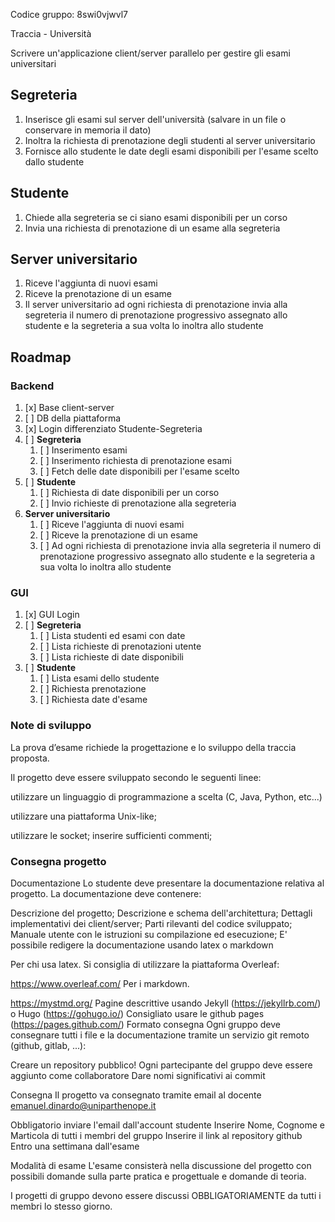 Codice gruppo: 8swi0vjwvl7

Traccia - Università

Scrivere un'applicazione client/server parallelo per gestire gli esami universitari


## Segreteria
1. Inserisce gli esami sul server dell'università (salvare in un file o conservare in memoria il dato)
2. Inoltra la richiesta di prenotazione degli studenti al server universitario
3. Fornisce allo studente le date degli esami disponibili per l'esame scelto dallo studente

## Studente
1. Chiede alla segreteria se ci siano esami disponibili per un corso
2. Invia una richiesta di prenotazione di un esame alla segreteria 

## Server universitario
1. Riceve l'aggiunta di nuovi esami
2. Riceve la prenotazione di un esame
3. Il server universitario ad ogni richiesta di prenotazione invia alla segreteria il numero di prenotazione progressivo assegnato allo studente e la segreteria a sua volta lo inoltra allo studente

## Roadmap
### Backend
1. [x] Base client-server
2. [ ] DB della piattaforma 
3. [x] Login differenziato Studente-Segreteria
4. [ ] **Segreteria**
   1. [ ] Inserimento esami
   2. [ ] Inserimento richiesta di prenotazione esami
   3. [ ] Fetch delle date disponibili per l'esame scelto
5. [ ] **Studente**
   1. [ ] Richiesta di date disponibili per un corso
   2. [ ] Invio richieste di prenotazione alla segreteria
6. **Server universitario**
   1. [ ] Riceve l'aggiunta di nuovi esami
   2. [ ] Riceve la prenotazione di un esame
   3. [ ] Ad ogni richiesta di prenotazione invia alla segreteria il numero di prenotazione progressivo assegnato allo studente e la segreteria a sua volta lo inoltra allo studente

### GUI
1. [x] GUI Login
2. [ ] **Segreteria**
   1. [ ] Lista studenti ed esami con date
   2. [ ] Lista richieste di prenotazioni utente
   3. [ ] Lista richieste di date disponibili
3. [ ] **Studente**
   1. [ ] Lista esami dello studente
   2. [ ] Richiesta prenotazione
   3. [ ] Richiesta date d'esame

### Note di sviluppo
La prova d’esame richiede la progettazione e lo sviluppo della traccia proposta. 

Il progetto deve essere sviluppato secondo le seguenti linee:

utilizzare un linguaggio di programmazione a scelta (C, Java, Python, etc...)

utilizzare una piattaforma Unix-like;

utilizzare le socket;
inserire sufficienti commenti;

### Consegna progetto
Documentazione
Lo studente deve presentare la documentazione relativa al progetto. La documentazione deve contenere:

Descrizione del progetto;
Descrizione e schema dell'architettura;
Dettagli implementativi dei client/server;
Parti rilevanti del codice sviluppato;
Manuale utente con le istruzioni su compilazione ed esecuzione;
E' possibile redigere la documentazione usando latex o markdown

Per chi usa latex. Si consiglia di utilizzare la piattaforma Overleaf:

https://www.overleaf.com/
Per i markdown. 

https://mystmd.org/
Pagine descrittive usando Jekyll (https://jekyllrb.com/) o Hugo (https://gohugo.io/)
Consigliato usare le github pages (https://pages.github.com/)
Formato consegna
Ogni gruppo deve consegnare tutti i file e la documentazione tramite un servizio git remoto (github, gitlab, ...):

Creare un repository pubblico!
Ogni partecipante del gruppo deve essere aggiunto come collaboratore
Dare nomi significativi ai commit 
 

Consegna 
Il progetto va consegnato tramite email al docente emanuel.dinardo@uniparthenope.it

Obbligatorio inviare l'email dall'account studente
Inserire Nome, Cognome e Marticola di tutti i membri del gruppo
Inserire il link al repository github
Entro una settimana dall'esame
 

Modalità di esame
L'esame consisterà nella discussione del progetto con possibili domande sulla parte pratica e progettuale e domande di teoria.

I progetti di gruppo devono essere discussi OBBLIGATORIAMENTE da tutti i membri lo stesso giorno.